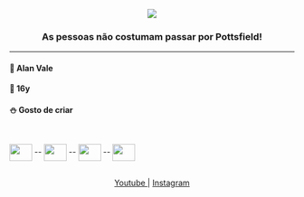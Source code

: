 <p align="center">
  <img src="https://c.tenor.com/O_zl_sZ9u-cAAAAC/over-the-garden-wall-garden-wall.gif" />
</p>

<div align="center">
  
### As pessoas não costumam passar por Pottsfield!
  
</div>

---
 
#### 🎃 Alan Vale <br>
#### 🎈 16y <br>
#### ⛄️ Gosto de criar <br>

##
  
<div style="display: inline-block" align="center"><br>
  <img align="center" width="40" height="30" src="https://cdn.jsdelivr.net/gh/devicons/devicon/icons/html5/html5-original.svg" /> --
  <img align="center" width="40" height="30" src="https://cdn.jsdelivr.net/gh/devicons/devicon/icons/css3/css3-original.svg" /> --
  <img align="center" width="40" height="30" src="https://cdn.jsdelivr.net/gh/devicons/devicon/icons/javascript/javascript-original.svg" /> --
  <img align="center" width="40" height="30" src="https://cdn.jsdelivr.net/gh/devicons/devicon/icons/python/python-original.svg" />
</div>
  
##

<div align="center">
  <a href="https://youtube/alaanvv" target="_blank"> Youtube </a> | <a href="https://instagram.com/alaan_vv" target="_blank"> Instagram <a>
</div>  
